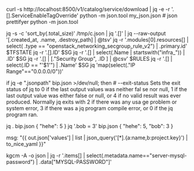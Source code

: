 curl -s http://localhost:8500/v1/catalog/service/download | jq  -e -r '.[].ServiceEnableTagOverride'
python -m json.tool my_json.json # json prettifyer
python -m json.tool

jq -s -c  'sort_by(.total_size)' /tmp/c.json | jq '.[]' | jq --raw-output '[.created_at, .name, .destroy_path] | @tsv'
jq -r '.modules[0].resources[] | select( .type == "openstack_networking_secgroup_rule_v2") | .primary.id' $TFSTATE
jq -r '.[].ID' $SG
jq -r '.[] | select(.Name | startswith("infra_")) | .ID' $SG
jq -r '.[] | [."Security Group", .ID ] | @csv' $RULES
jq -r '.[] | select(.ID == "'$1'") | .Name' $SG
jq 'map(select(."IP Range"=="0.0.0.0/0"))'


if jq -e ".jsonpath" bip.json >/dev/null; then # --exit-status Sets the exit status of jq to 0 if the last output values was neither fal se nor null, 1 if the last output value was either false or null, or 4  if  no  valid result  was  ever produced. Normally jq exits with 2 if there was any usa ge problem or system error, 3 if there was a jq program compile error, or 0 if the jq program ran.

jq . bip.json
{
  "hehe": 5
}
jq '.bob = 3' bip.json
{
  "hehe": 5,
  "bob": 3
}

msg: "{{ out.json['values'] | list | json_query('[*].{a:name,b:project.key}') | to_nice_yaml }}"

kgcm -A -o json | jq -r '.items[] | select(.metadata.name=="server-mysql-password") | .data["MYSQL-PASSWORD"]'

